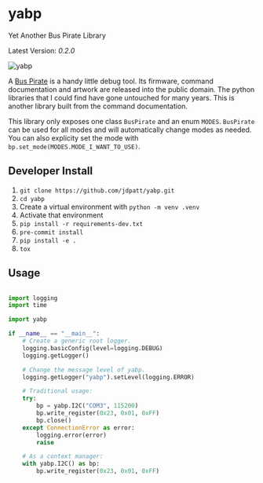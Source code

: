 # yabp

Yet Another Bus Pirate Library

Latest Version: *0.2.0*

![yabp](https://github.com/jdpatt/yabp/workflows/yabp/badge.svg)

A [Bus Pirate](http://dangerousprototypes.com/docs/Bus_Pirate) is a handy little debug tool.  Its
firmware, command documentation and artwork are released into the public domain.  The python libraries that I could find have gone untouched for many years. This is another library built from the command documentation.

This library only exposes one class `BusPirate` and an enum `MODES`.  `BusPirate` can be used for all modes and will automatically change modes as needed.  You can also explicity set the mode with `bp.set_mode(MODES.MODE_I_WANT_TO_USE)`.

## Developer Install

1. `git clone https://github.com/jdpatt/yabp.git`
2. `cd yabp`
3. Create a virtual environment with `python -m venv .venv`
4. Activate that environment
5. `pip install -r requirements-dev.txt`
6. `pre-commit install`
7. `pip install -e .`
8. `tox`

## Usage

```python

import logging
import time

import yabp

if __name__ == "__main__":
    # Create a generic root logger.
    logging.basicConfig(level=logging.DEBUG)
    logging.getLogger()

    # Change the message level of yabp.
    logging.getLogger("yabp").setLevel(logging.ERROR)

    # Traditional usage:
    try:
        bp = yabp.I2C("COM3", 115200)
        bp.write_register(0x23, 0x01, 0xFF)
        bp.close()
    except ConnectionError as error:
        logging.error(error)
        raise

    # As a context manager:
    with yabp.I2C() as bp:
        bp.write_register(0x23, 0x01, 0xFF)
```
